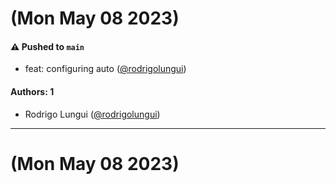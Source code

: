 # (Mon May 08 2023)

#### ⚠️ Pushed to `main`

- feat: configuring auto ([@rodrigolungui](https://github.com/rodrigolungui))

#### Authors: 1

- Rodrigo Lungui ([@rodrigolungui](https://github.com/rodrigolungui))

---

# (Mon May 08 2023)


